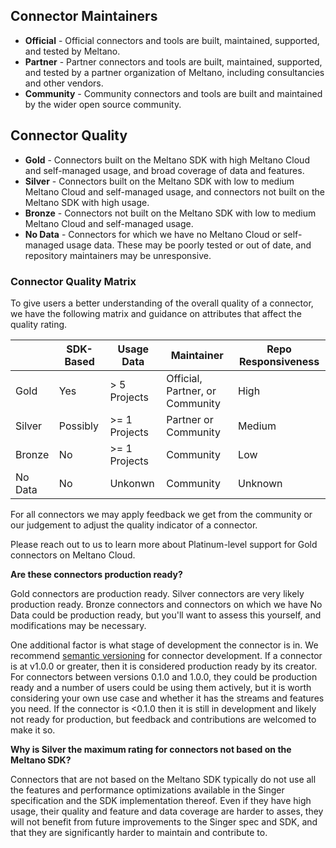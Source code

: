 ## Connector Maintainers

* **Official** -  Official connectors and tools are built, maintained, supported, and tested by Meltano.
* **Partner** - Partner connectors and tools are built, maintained, supported, and tested by a partner organization of Meltano, including consultancies and other vendors.
* **Community** - Community connectors and tools are built and maintained by the wider open source community.

## Connector Quality

* **Gold** - Connectors built on the Meltano SDK with high Meltano Cloud and self-managed usage, and broad coverage of data and features.
* **Silver** - Connectors built on the Meltano SDK with low to medium Meltano Cloud and self-managed usage, and connectors not built on the Meltano SDK with high usage.
* **Bronze** - Connectors not built on the Meltano SDK with low to medium Meltano Cloud and self-managed usage.
* **No Data** - Connectors for which we have no Meltano Cloud or self-managed usage data. These may be poorly tested or out of date, and repository maintainers may be unresponsive.


### Connector Quality Matrix

To give users a better understanding of the overall quality of a connector, we have the following matrix and guidance on attributes that affect the quality rating.

|         | SDK-Based | Usage Data    | Maintainer         | Repo Responsiveness  |
|---------|-----------|---------------|--------------------|----------------|
| Gold    | Yes       | > 5 Projects  | Official, Partner, or Community | High           |
| Silver  | Possibly  | >= 1 Projects | Partner or Community          | Medium |
| Bronze  | No        | >= 1 Projects | Community          | Low            |
| No Data | No        | Unkonwn       | Community          | Unknown        |


For all connectors we may apply feedback we get from the community or our judgement to adjust the quality indicator of a connector.

Please reach out to us to learn more about Platinum-level support for Gold connectors on Meltano Cloud.

**Are these connectors production ready?**

Gold connectors are production ready. Silver connectors are very likely production ready. Bronze connectors and connectors on which we have No Data could be production ready, but you'll want to assess this yourself, and modifications may be necessary.

One additional factor is what stage of development the connector is in. We recommend [semantic versioning](https://semver.org/) for connector development. If a connector is at v1.0.0 or greater, then it is considered production ready by its creator. For connectors between versions 0.1.0 and 1.0.0, they could be production ready and a number of users could be using them actively, but it is worth considering your own use case and whether it has the streams and features you need. If the connector is <0.1.0 then it is still in development and likely not ready for production, but feedback and contributions are welcomed to make it so.

**Why is Silver the maximum rating for connectors not based on the Meltano SDK?**

Connectors that are not based on the Meltano SDK typically do not use all the features and performance optimizations available in the Singer specification and the SDK implementation thereof. Even if they have high usage, their quality and feature and data coverage are harder to asses, they will not benefit from future improvements to the Singer spec and SDK, and that they are significantly harder to maintain and contribute to.
